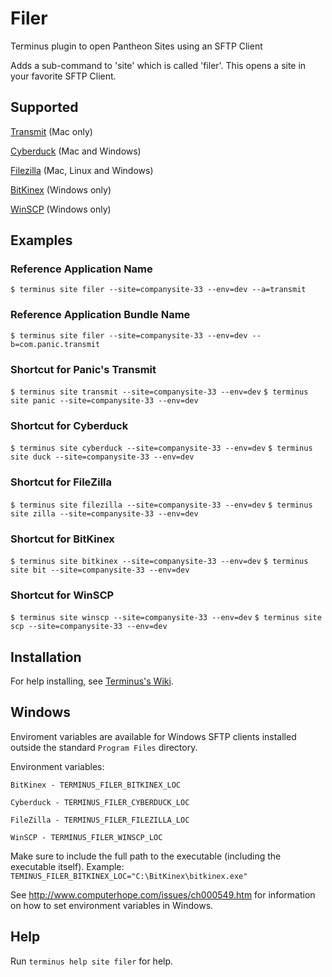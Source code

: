 # Filer

Terminus plugin to open Pantheon Sites using an SFTP Client

Adds a sub-command to 'site' which is called 'filer'. This opens a site in your favorite SFTP Client.

## Supported

[Transmit](https://panic.com/transmit/) (Mac only)

[Cyberduck](https://cyberduck.io/) (Mac and Windows)

[Filezilla](https://filezilla-project.org/) (Mac, Linux and Windows)

[BitKinex](http://www.bitkinex.com/) (Windows only)

[WinSCP](https://winscp.net/) (Windows only)

## Examples
### Reference Application Name
`$ terminus site filer --site=companysite-33 --env=dev --a=transmit`

### Reference Application Bundle Name
`$ terminus site filer --site=companysite-33 --env=dev --b=com.panic.transmit`

### Shortcut for Panic's Transmit
`$ terminus site transmit --site=companysite-33 --env=dev`
`$ terminus site panic --site=companysite-33 --env=dev`

### Shortcut for Cyberduck
`$ terminus site cyberduck --site=companysite-33 --env=dev`
`$ terminus site duck --site=companysite-33 --env=dev`

### Shortcut for FileZilla
`$ terminus site filezilla --site=companysite-33 --env=dev`
`$ terminus site zilla --site=companysite-33 --env=dev`

### Shortcut for BitKinex
`$ terminus site bitkinex --site=companysite-33 --env=dev`
`$ terminus site bit --site=companysite-33 --env=dev`

### Shortcut for WinSCP
`$ terminus site winscp --site=companysite-33 --env=dev`
`$ terminus site scp --site=companysite-33 --env=dev`

## Installation
For help installing, see [Terminus's Wiki](https://github.com/pantheon-systems/terminus/wiki/Plugins).

## Windows

Enviroment variables are available for Windows SFTP clients installed outside the standard `Program Files` directory.

Environment variables:

```
BitKinex - TERMINUS_FILER_BITKINEX_LOC

Cyberduck - TERMINUS_FILER_CYBERDUCK_LOC

FileZilla - TERMINUS_FILER_FILEZILLA_LOC

WinSCP - TERMINUS_FILER_WINSCP_LOC
```

Make sure to include the full path to the executable (including the executable itself).  Example: `TEMINUS_FILER_BITKINEX_LOC="C:\BitKinex\bitkinex.exe"`

See http://www.computerhope.com/issues/ch000549.htm for information on how to set environment variables in Windows.

## Help
Run `terminus help site filer` for help.
